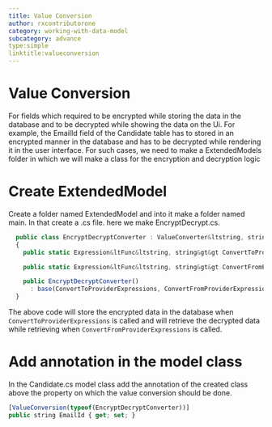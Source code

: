 ```yaml
---
title: Value Conversion
author: rxcontributorone
category: working-with-data-model
subcategory: advance
type:simple
linktitle:valueconversion
---
```

# Value Conversion

For fields which required to be encrypted while storing the data in the database and to be decrypted while showing the data on the Ui. For example, the EmailId field of the Candidate table has to stored in an encrypted manner in the database and has to be decrypted while rendering it in the user interface. For such cases, we need to make a ExtendedModels folder in which we will make a class for the encryption and decryption logic

# Create ExtendedModel
Create a folder named ExtendedModel and into it make a folder named main. In that create a .cs file. here we make EncryptDecrypt.cs.  

````js
  public class EncryptDecryptConverter : ValueConverter&ltstring, string&gt
  {
    public static Expression&ltFunc&ltstring, string&gt&gt ConvertToProviderExpressions => (v) => //Encryption logic;

    public static Expression&ltFunc&ltstring, string&gt&gt ConvertFromProviderExpressions => (v) => // Decryption logic;

    public EncryptDecryptConverter()
      : base(ConvertToProviderExpressions, ConvertFromProviderExpressions) { }
  }
````

The above code will store the encrypted data in the database when `ConvertToProviderExpressions` is called and will retrieve the decrypted data while retrieving when `ConvertFromProviderExpressions` is called.

# Add annotation in the model class
In the Candidate.cs model class add the annotation of the created class above the property on which the value conversion should be done.

````js
[ValueConversion(typeof(EncryptDecryptConverter))]
public string EmailId { get; set; }
````


